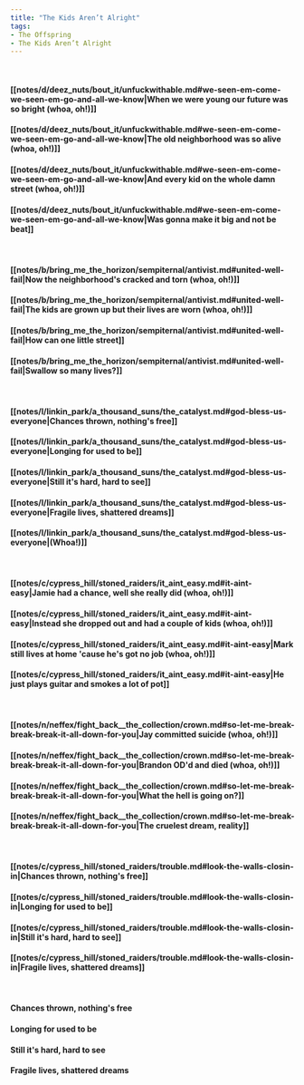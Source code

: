 ```yaml
---
title: "The Kids Aren’t Alright"
tags:
- The Offspring
- The Kids Aren’t Alright
---
```

&nbsp;
#### [[notes/d/deez_nuts/bout_it/unfuckwithable.md#we-seen-em-come-we-seen-em-go-and-all-we-know|When we were young our future was so bright (whoa, oh!)]]
#### [[notes/d/deez_nuts/bout_it/unfuckwithable.md#we-seen-em-come-we-seen-em-go-and-all-we-know|The old neighborhood was so alive (whoa, oh!)]]
#### [[notes/d/deez_nuts/bout_it/unfuckwithable.md#we-seen-em-come-we-seen-em-go-and-all-we-know|And every kid on the whole damn street (whoa, oh!)]]
#### [[notes/d/deez_nuts/bout_it/unfuckwithable.md#we-seen-em-come-we-seen-em-go-and-all-we-know|Was gonna make it big and not be beat]]
&nbsp;
#### [[notes/b/bring_me_the_horizon/sempiternal/antivist.md#united-well-fail|Now the neighborhood's cracked and torn (whoa, oh!)]]
#### [[notes/b/bring_me_the_horizon/sempiternal/antivist.md#united-well-fail|The kids are grown up but their lives are worn (whoa, oh!)]]
#### [[notes/b/bring_me_the_horizon/sempiternal/antivist.md#united-well-fail|How can one little street]]
#### [[notes/b/bring_me_the_horizon/sempiternal/antivist.md#united-well-fail|Swallow so many lives?]]
&nbsp;
#### [[notes/l/linkin_park/a_thousand_suns/the_catalyst.md#god-bless-us-everyone|Chances thrown, nothing's free]]
#### [[notes/l/linkin_park/a_thousand_suns/the_catalyst.md#god-bless-us-everyone|Longing for used to be]]
#### [[notes/l/linkin_park/a_thousand_suns/the_catalyst.md#god-bless-us-everyone|Still it's hard, hard to see]]
#### [[notes/l/linkin_park/a_thousand_suns/the_catalyst.md#god-bless-us-everyone|Fragile lives, shattered dreams]]
#### [[notes/l/linkin_park/a_thousand_suns/the_catalyst.md#god-bless-us-everyone|(Whoa!)]]
&nbsp;
#### [[notes/c/cypress_hill/stoned_raiders/it_aint_easy.md#it-aint-easy|Jamie had a chance, well she really did (whoa, oh!)]]
#### [[notes/c/cypress_hill/stoned_raiders/it_aint_easy.md#it-aint-easy|Instead she dropped out and had a couple of kids (whoa, oh!)]]
#### [[notes/c/cypress_hill/stoned_raiders/it_aint_easy.md#it-aint-easy|Mark still lives at home 'cause he's got no job (whoa, oh!)]]
#### [[notes/c/cypress_hill/stoned_raiders/it_aint_easy.md#it-aint-easy|He just plays guitar and smokes a lot of pot]]
&nbsp;
#### [[notes/n/neffex/fight_back__the_collection/crown.md#so-let-me-break-break-break-it-all-down-for-you|Jay committed suicide (whoa, oh!)]]
#### [[notes/n/neffex/fight_back__the_collection/crown.md#so-let-me-break-break-break-it-all-down-for-you|Brandon OD'd and died (whoa, oh!)]]
#### [[notes/n/neffex/fight_back__the_collection/crown.md#so-let-me-break-break-break-it-all-down-for-you|What the hell is going on?]]
#### [[notes/n/neffex/fight_back__the_collection/crown.md#so-let-me-break-break-break-it-all-down-for-you|The cruelest dream, reality]]
&nbsp;
#### [[notes/c/cypress_hill/stoned_raiders/trouble.md#look-the-walls-closin-in|Chances thrown, nothing's free]]
#### [[notes/c/cypress_hill/stoned_raiders/trouble.md#look-the-walls-closin-in|Longing for used to be]]
#### [[notes/c/cypress_hill/stoned_raiders/trouble.md#look-the-walls-closin-in|Still it's hard, hard to see]]
#### [[notes/c/cypress_hill/stoned_raiders/trouble.md#look-the-walls-closin-in|Fragile lives, shattered dreams]]
&nbsp;
#### Chances thrown, nothing's free
#### Longing for used to be
#### Still it's hard, hard to see
#### Fragile lives, shattered dreams
